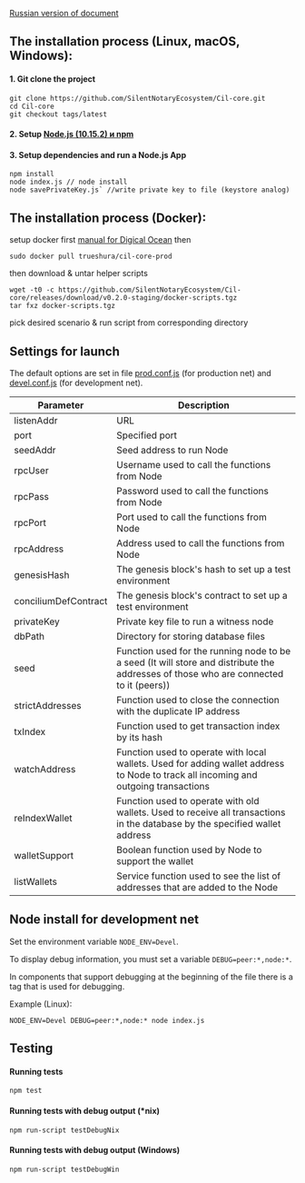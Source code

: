 [Russian version of document](README.rus.md)

## The installation process (Linux, macOS, Windows):

#### 1. Git clone the project
```
git clone https://github.com/SilentNotaryEcosystem/Cil-core.git
cd Cil-core
git checkout tags/latest
```
#### 2. Setup [Node.js (10.15.2) и npm](https://nodejs.org/dist/v10.15.2/node-v10.15.2.pkg)
#### 3. Setup dependencies and run a Node.js App
```
npm install
node index.js // node install
node savePrivateKey.js` //write private key to file (keystore analog)
```
## The installation process (Docker):
setup docker first [manual for Digical Ocean](https://www.digitalocean.com/community/tutorials/how-to-install-and-use-docker-on-ubuntu-18-04)
then 
```
sudo docker pull trueshura/cil-core-prod
```
then download & untar helper scripts
```$xslt
wget -t0 -c https://github.com/SilentNotaryEcosystem/Cil-core/releases/download/v0.2.0-staging/docker-scripts.tgz
tar fxz docker-scripts.tgz 
```
pick desired scenario & run script from corresponding directory

## Settings for launch

The default options are set in file [prod.conf.js](https://github.com/SilentNotaryEcosystem/Cil-core/blob/devel/config/prod.conf.js) (for production net) and [devel.conf.js](https://github.com/SilentNotaryEcosystem/Cil-core/blob/devel/config/devel.conf.js) (for development net).

|Parameter|Description|
|---|---|
|listenAddr|URL|
|port|Specified port
|seedAddr|Seed address to run Node|
|rpcUser|Username used to call the functions from Node|
|rpcPass|Password used to call the functions from Node|
|rpcPort|Port used to call the functions from Node|
|rpcAddress|Address used to call the functions from Node|
|genesisHash|The genesis block's hash to set up a test environment|
|conciliumDefContract|The genesis block's contract to set up a test environment|
|privateKey|Private key file to run a witness node|
|dbPath|Directory for storing database files|
|seed|Function used for the running node to be a seed (It will store and distribute the addresses of those who are connected to it (peers))|
|strictAddresses|Function used to close the connection with the duplicate IP address|
|txIndex|Function used to get transaction index by its hash|
|watchAddress|Function used to operate with local wallets. Used for adding wallet address to Node to track all incoming and outgoing transactions|
|reIndexWallet|Function used to operate with old wallets. Used to receive all transactions in the database by the specified wallet address|
|walletSupport|Boolean function used by Node to support the wallet|
|listWallets|Service function used to see the list of addresses that are added to the Node|

## Node install for development net
Set the environment variable `NODE_ENV=Devel`.

To display debug information, you must set a variable `DEBUG=peer:*,node:*`.

In components that support debugging at the beginning of the file there is a tag that is used for debugging.

Example (Linux):
```
NODE_ENV=Devel DEBUG=peer:*,node:* node index.js
```
## Testing
#### Running tests
```npm test```
#### Running tests with debug output (*nix)
```npm run-script testDebugNix```
#### Running tests with debug output (Windows)
```npm run-script testDebugWin```
